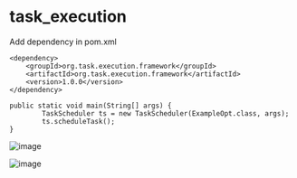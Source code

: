 # task_execution

Add dependency in pom.xml
```
<dependency>
	<groupId>org.task.execution.framework</groupId>
	<artifactId>org.task.execution.framework</artifactId>
	<version>1.0.0</version>
</dependency>

public static void main(String[] args) {
        TaskScheduler ts = new TaskScheduler(ExampleOpt.class, args);
        ts.scheduleTask();
}

```

![image](https://user-images.githubusercontent.com/73499442/188876455-c8ff2dee-f346-4bf6-9dd9-9ac3bdcd1f41.png)

![image](https://user-images.githubusercontent.com/73499442/188876543-b4f4db0a-11fe-4eb4-ad5e-473c6c42dc06.png)

